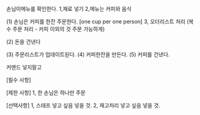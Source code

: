 
손님이메뉴를 확인한다. 
1,재료 넣기
2,메뉴는 커피와 음식
    
(1) 손님은 커피를 한잔 주문한다. [one cup per one person]
3, 오더리스트 처리 (복수 주문 처리 - 커피 이외의 것 주문 가능하게)

(2) 돈을 건낸다

(3) 주문리스트가 업데이트된다.
(4) 커피한잔을 만든다.
(5) 커피를 건낸다.

커맨드 넣지말고

[필수 사항]
  
[제한 사항]
1, 한 손님은 하나만 주문

[선택사항]
1, 스태프 넣고 싶음 넣을 것.
2, 재고처리 넣고 싶음 넣을 것.
